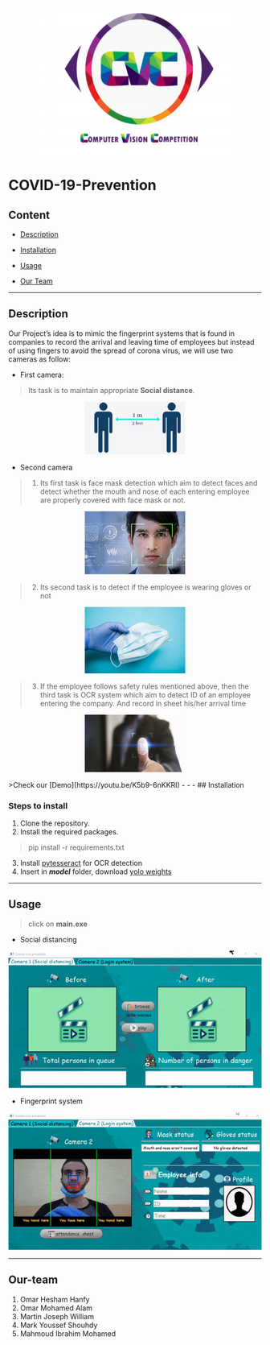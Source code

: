 <p align="center">
<img  src = images/cvc.png>
</p>

# COVID-19-Prevention



## Content
* [Description](#Description)

* [Installation](#Installation)

* [Usage](#Usage) 

* [Our Team](#Our-team)


- - - 
## Description

Our Project’s idea is to mimic the fingerprint systems that is found in companies to record the arrival and leaving time of employees but instead of using fingers to avoid the spread of corona virus, we will use two cameras as follow:


*   First camera:

> Its task is to maintain appropriate **Social distance**.

<p align="center"><img  src = images/socialDistance.png width="200" ></p>

*   Second camera

> 1.   Its first task is face mask detection which aim to detect faces and detect whether the mouth and nose of each entering employee are properly covered with face mask or not.

<p align="center"><img  src = images/face.jpg width="200" ></p>

>2.   Its second task is to detect if the employee is wearing gloves or not 

<p align="center"><img  src = images/gloves_and_mask.jpg width="200" ></p>

>3.  If the employee follows safety rules mentioned above, then the third task is OCR system which aim to detect ID of an employee entering the company. And record in sheet his/her arrival time

<p align="center"><img  src = images/fingerprint.jpg width="200" ></p>
>Check our [Demo](https://youtu.be/K5b9-6nKKRI)
- - - 
## Installation

### Steps to install

1. Clone the repository. 
2. Install the required packages.
>pip install -r requirements.txt
3. Install [pytesseract](https://digi.bib.uni-mannheim.de/tesseract/tesseract-ocr-w64-setup-v5.0.0-alpha.20200328.exe) for OCR detection
4. Insert in ***model*** folder, download [yolo weights](https://pjreddie.com/media/files/yolov3.weights
)
- - - 
## Usage
>click on **main.exe**


*   Social distancing

<p align="center"><img  src = images/Social_distance_demo.gif ></p>

*   Fingerprint system

<p align="center"><img  src = images/Login_Demo.gif ></p>

- - - 
## Our-team


1.   Omar Hesham Hanfy
2.   Omar Mohamed Alam
3.   Martin Joseph William
4.   Mark Youssef Shouhdy
5.   Mahmoud Ibrahim Mohamed



